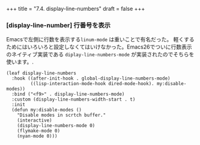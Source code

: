 +++
title = "7.4. display-line-numbers"
draft = false
+++
### [display-line-number] 行番号を表示

Emacsで左側に行数を表示する`linum-mode` は重いことで有名だった。 
軽くするためにはいろいろと設定しなくてはいけなかった。Emacs26でついに行数表示のネイティブ実装である `diplay-line-numbers-mode` が実装されたのでそちらを使います。.

```elisp
(leaf display-line-numbers
  :hook ((after-init-hook . global-display-line-numbers-mode)
		 ((lisp-interaction-mode-hook dired-mode-hook). my:disable-modes))
  :bind ("<f9>" . display-line-numbers-mode)
  :custom (display-line-numbers-width-start . t)
  :init
  (defun my:disable-modes ()
	"Disable modes in scrtch buffer."
	(interactive)
	(display-line-numbers-mode 0)
	(flymake-mode 0)
	(nyan-mode 0)))
```
